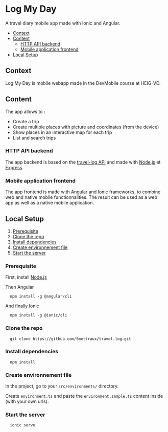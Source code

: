 # Log My Day
A travel diary mobile app made with Ionic and Angular.
- [Context](#context)
- [Content](#content)
  - [HTTP API backend](#backend)
  - [Mobile application frontend](#frontend)
- [Local Setup](#setup)

## Context
Log My Day is mobile webapp made in the DevMobile course at HEIG-VD.
## Content
The app allows to :
- Create a trip
- Create multiple places with picture and coordinates (from the device)
- Show places in an interactive map for each trip
- List and search trips
### HTTP API backend <a name="backend">
The app backend is based on the [travel-log API](https://comem-travel-log-api.herokuapp.com/) and made with [Node.js](https://nodejs.org/en/) et [Express](https://expressjs.com/fr/).
### Mobile application frontend <a name="frontend">
The app frontend is made with [Angular](https://angular.io/) and [Ionic](https://ionicframework.com/) frameworks, to combine web and native mobile functionnalities. The result can be used as a web app as well as a native mobile application.
## Local Setup <a name="setup">
1. [Prerequisite](#prerequisite)
2. [Clone the repo](#clone)
3. [Install dependencies](#depedencies)
4. [Create environnement file](#env)
5. [Start the server](#start)
  
### Prerequisite
First, install [Node.js](https://nodejs.org/en/download/)
  
Then Angular
```
  npm install -g @angular/cli
  ```

And finally Ionic
```
  npm install -g @ionic/cli
  ```
  
### Clone the repo <a name="clone">
```
  git clone https://github.com/Smettraux/travel-log.git
  ```
  
### Install dependencies <a name="depedencies">
```
  npm install
```
  
### Create environnement file <a name="env">
In the project, go to your `src/environments/` directory.

Create `environment.ts` and paste the `environment.sample.ts` content inside (with your own urls).


### Start the server <a name="start">
```
  ionic serve
  ```

  
